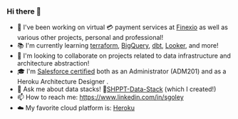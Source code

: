 ### Hi there 👋

<!--
**sgoley/sgoley** is a ✨ _special_ ✨ repository because its `README.md` (this file) appears on your GitHub profile.

Here are some ideas to get you started: -->

- 🔭 I've been working on virtual 💳 payment services at [Finexio](https://finexio.com/) as well as various other projects, personal and professional!
- 📚 I'm currently learning [terraform](https://www.terraform.io/), [BigQuery](https://cloud.google.com/bigquery), [dbt](https://www.getdbt.com/), [Looker](https://looker.com/), and more!
- 👯 I'm looking to collaborate on projects related to data infrastructure and architecture abstraction!
- 🎓 I'm [Salesforce certified](https://trailhead.salesforce.com/credentials/certification-detail-print?searchString=qF1dVPZWwQRkbSUKaVyCuw7rCj2vJdVVpiJNYU1Ycb1j3kVQ0OiTCvQ6k71WOlPC) both as an Administrator (ADM201) and as a Heroku Architecture Designer .
- 💬 Ask me about data stacks! 🚢[SHPPT-Data-Stack](https://github.com/sgoley/SHPPT-Data-Stack) (which I created!)
- 📫 How to reach me: https://www.linkedin.com/in/sgoley
- ☁️ My favorite cloud platform is: [Heroku](https://heroku.com/)

